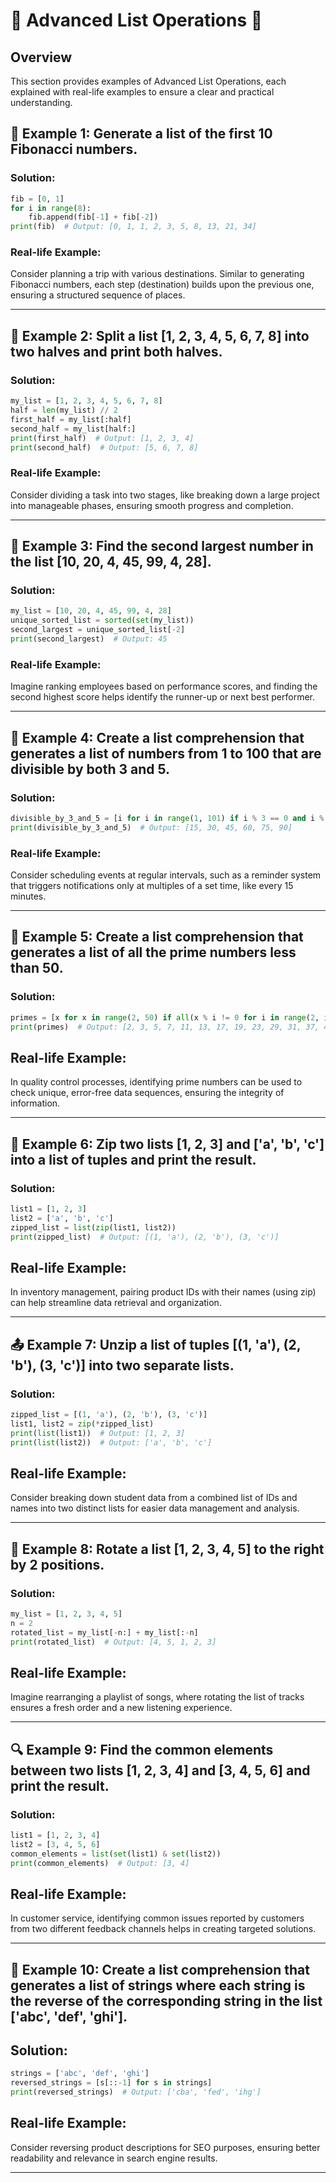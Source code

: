 # 🌟 Advanced List Operations 🌟

## Overview 
This section provides examples of Advanced List Operations, each explained with real-life examples to ensure a clear and practical understanding.

## 🔢 Example 1: Generate a list of the first 10 Fibonacci numbers.  

### Solution:  
```python
fib = [0, 1]
for i in range(8):
    fib.append(fib[-1] + fib[-2])
print(fib)  # Output: [0, 1, 1, 2, 3, 5, 8, 13, 21, 34]
```

### Real-life Example:  
Consider planning a trip with various destinations. Similar to generating Fibonacci numbers, each step (destination) builds upon the previous one, ensuring a structured sequence of places.

---

## 📄 Example 2: Split a list [1, 2, 3, 4, 5, 6, 7, 8] into two halves and print both halves.

### Solution:  
```python
my_list = [1, 2, 3, 4, 5, 6, 7, 8]
half = len(my_list) // 2
first_half = my_list[:half]
second_half = my_list[half:]
print(first_half)  # Output: [1, 2, 3, 4]
print(second_half)  # Output: [5, 6, 7, 8]
```

### Real-life Example:  
Consider dividing a task into two stages, like breaking down a large project into manageable phases, ensuring smooth progress and completion.

---

## 🥈 Example 3: Find the second largest number in the list [10, 20, 4, 45, 99, 4, 28].  
### Solution:  
```python
my_list = [10, 20, 4, 45, 99, 4, 28]
unique_sorted_list = sorted(set(my_list))
second_largest = unique_sorted_list[-2]
print(second_largest)  # Output: 45
```

### Real-life Example:  
Imagine ranking employees based on performance scores, and finding the second highest score helps identify the runner-up or next best performer.

---

## 🌟 Example 4: Create a list comprehension that generates a list of numbers from 1 to 100 that are divisible by both 3 and 5.  
### Solution:  
```python
divisible_by_3_and_5 = [i for i in range(1, 101) if i % 3 == 0 and i % 5 == 0]
print(divisible_by_3_and_5)  # Output: [15, 30, 45, 60, 75, 90]
```

### Real-life Example:  
Consider scheduling events at regular intervals, such as a reminder system that triggers notifications only at multiples of a set time, like every 15 minutes.

---

## 🔢 Example 5: Create a list comprehension that generates a list of all the prime numbers less than 50.  
### Solution:  
```python
primes = [x for x in range(2, 50) if all(x % i != 0 for i in range(2, int(x**0.5) + 1))]
print(primes)  # Output: [2, 3, 5, 7, 11, 13, 17, 19, 23, 29, 31, 37, 41, 43, 47]
```

## Real-life Example:  
In quality control processes, identifying prime numbers can be used to check unique, error-free data sequences, ensuring the integrity of information.

---

## 🔗 Example 6: Zip two lists [1, 2, 3] and ['a', 'b', 'c'] into a list of tuples and print the result.  
### Solution:  
```python
list1 = [1, 2, 3]
list2 = ['a', 'b', 'c']
zipped_list = list(zip(list1, list2))
print(zipped_list)  # Output: [(1, 'a'), (2, 'b'), (3, 'c')]
```

## Real-life Example:  
In inventory management, pairing product IDs with their names (using zip) can help streamline data retrieval and organization.

---

## 📤 Example 7: Unzip a list of tuples [(1, 'a'), (2, 'b'), (3, 'c')] into two separate lists.  
### Solution:  
```python
zipped_list = [(1, 'a'), (2, 'b'), (3, 'c')]
list1, list2 = zip(*zipped_list)
print(list(list1))  # Output: [1, 2, 3]
print(list(list2))  # Output: ['a', 'b', 'c']
```
## Real-life Example:  
Consider breaking down student data from a combined list of IDs and names into two distinct lists for easier data management and analysis.

---

## 🔄 Example 8: Rotate a list [1, 2, 3, 4, 5] to the right by 2 positions.  
### Solution:  
```python
my_list = [1, 2, 3, 4, 5]
n = 2
rotated_list = my_list[-n:] + my_list[:-n]
print(rotated_list)  # Output: [4, 5, 1, 2, 3]
```

## Real-life Example:  
Imagine rearranging a playlist of songs, where rotating the list of tracks ensures a fresh order and a new listening experience.

---

## 🔍 Example 9: Find the common elements between two lists [1, 2, 3, 4] and [3, 4, 5, 6] and print the result.  
### Solution:  
```python
list1 = [1, 2, 3, 4]
list2 = [3, 4, 5, 6]
common_elements = list(set(list1) & set(list2))
print(common_elements)  # Output: [3, 4]
```

## Real-life Example:  
In customer service, identifying common issues reported by customers from two different feedback channels helps in creating targeted solutions.

---

## 🌈 Example 10: Create a list comprehension that generates a list of strings where each string is the reverse of the corresponding string in the list ['abc', 'def', 'ghi'].  
## Solution:  
```python
strings = ['abc', 'def', 'ghi']
reversed_strings = [s[::-1] for s in strings]
print(reversed_strings)  # Output: ['cba', 'fed', 'ihg']
```

## Real-life Example:  
Consider reversing product descriptions for SEO purposes, ensuring better readability and relevance in search engine results.

---

